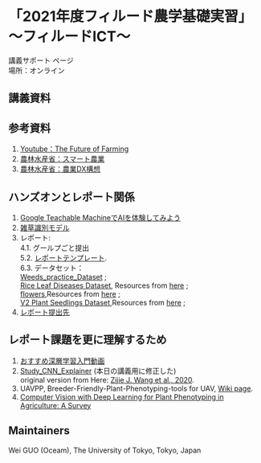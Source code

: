 # 「2021年度フィルード農学基礎実習」～フィルードICT～
講義サポート ページ  
場所：オンライン

## 講義資料



## 参考資料
1. [Youtube：The Future of Farming](https://youtu.be/Qmla9NLFBvU)  
2. [農林水産省：スマート農業](https://www.maff.go.jp/j/kanbo/smart/)
3. [農林水産省：農業DX構想](https://www.maff.go.jp/j/press/kanbo/joho/210325.html)

## ハンズオンとレポート関係
1. [Google Teachable MachineでAIを体験してみよう](https://teachablemachine.withgoogle.com/)  
2. [雑草識別モデル](https://teachablemachine.withgoogle.com/models/1u_hCfzqq/)
3. レポート:  
4.1. グールプごと提出  
5.2. [レポートテンプレート](https://drive.google.com/file/d/1I4izPmT5CRkz15JaD62JzBIjX7vSrGDD/view?usp=sharing).  
6.3. データセット：  
[Weeds_practice_Dataset](https://drive.google.com/drive/folders/1O5fx-mgyGC_-3Bl2Il0LnT9ouC7OCq0R?usp=sharing) ;  
[Rice Leaf Diseases Dataset](https://drive.google.com/drive/folders/1fVMMot1PXGeLIvw2OB6thkH3_jX9nSX3?usp=sharing), Resources from [here](https://www.kaggle.com/vbookshelf/rice-leaf-diseases) ;  
[flowers](https://drive.google.com/drive/folders/1oukB6MPBRcEejDhf1qphxcLcP4vcVSux?usp=sharing),Resources from [here](https://www.kaggle.com/alxmamaev/flowers-recognition) ;   
[V2 Plant Seedlings Dataset](https://drive.google.com/drive/folders/1hcN1MAa-KkLZvTUVJX-FhvXPEqRHusnK?usp=sharing),Resources from [here](https://www.kaggle.com/vbookshelf/v2-plant-seedlings-dataset) ; 
3. [レポート提出先](https://drive.google.com/drive/folders/11xFe04ebjTIVyLVByjNS53C1v-SbEv9k?usp=sharing)
## レポート課題を更に理解するため
1. [おすすめ深層学習入門動画](https://youtu.be/W92VcivhoBs)
2. [Study_CNN_Explainer](https://utokyo-fieldphenomics-lab.github.io/Study_CNN_Explainer/) (本日の講義用に修正した)  
original version from Here: [Zijie J. Wang et al., 2020](https://github.com/poloclub/cnn-explainer).  
3. UAVPP, Breeder-Friendly-Plant-Phenotyping-tools for UAV, [Wiki page](https://github.com/oceam/UAVPP/wiki/).  
4. [Computer Vision with Deep Learning for Plant Phenotyping in Agriculture: A Survey](https://arxiv.org/pdf/2006.11391.pdf)  



## Maintainers
Wei GUO (Oceam), 
The University of Tokyo, Tokyo, Japan
